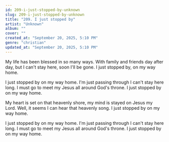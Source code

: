 ```yaml
---
id: 209-i-just-stopped-by-unknown
slug: 209-i-just-stopped-by-unknown
title: "209. I just stopped by"
artist: "Unknown"
album: ""
cover: ""
created_at: "September 20, 2025, 5:10 PM"
genre: "christian"
updated_at: "September 20, 2025, 5:10 PM"
---
```


My life has been blessed in so many ways. With family and friends day after day, but I can't stay here, soon I'll be gone. I just stopped by, on my way home. 

I just stopped by on my way home. I'm just passing through I can't stay here long. I must go to meet my Jesus all around God's throne. I just stopped by on my way home.

My heart is set on that heavenly shore, my mind is stayed on Jesus my Lord. Well, it seems I can hear that heavenly song. I just stopped by on my way home. 

I just stopped by on my way home. I'm just passing through I can't stay here long. I must go to meet my Jesus all around God's throne. I just stopped by on my way home.